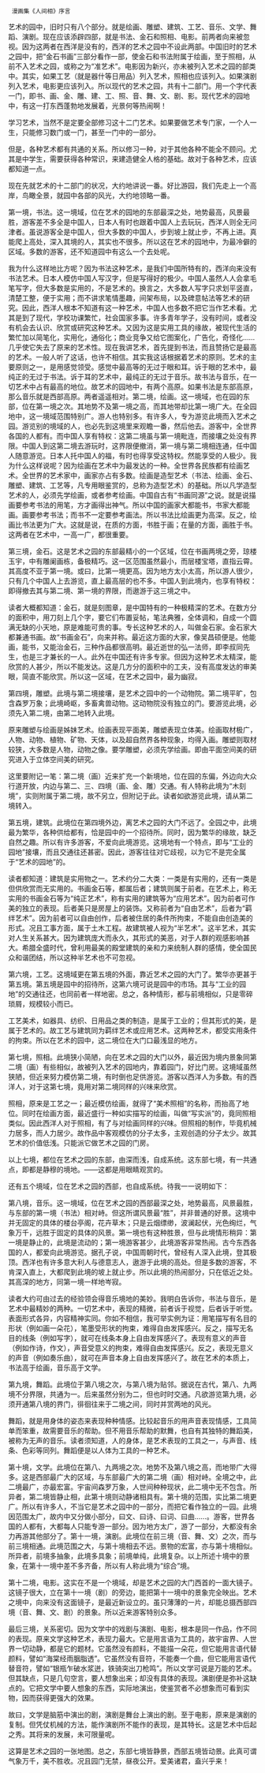      漫画集《人间相》序言 

   艺术的园中，旧时只有八个部分。就是绘画、雕塑、建筑、工艺、音乐、文学、舞蹈、演剧。现在应该添辟四部，就是书法、金石和照相、电影。前两者向来被忽视。因为这两者在西洋是没有的，西洋的艺术之园中不设此两部。中国旧时的艺术之园中，把“金石书画”三部分看作一部，使金石和书法附属于绘画，至于照相，从前不入艺术之园，或称之为“准艺术”。电影因为新兴，亦未被列入艺术之园的部类中。其实，如果工艺（就是器什等日用品）列入艺术，照相也应该列入。如果演剧列入艺术，电影更应该列入。所以现代的艺术之园，共有十二部门。用一个字代表一门，即书、画、金、雕、建、工、照、音、舞、文、剧、影。现代艺术的园地中，有这一打东西蓬勃地发展着，光景何等热闹啊！ 

   学习艺术，当然不是定要全部修习这十二门艺术。如果要做艺术专门家，一个人一生，只能修习数门或一门，甚至一门中的一部分。 

   但是，各种艺术都有共通的关系。所以修习一种，对于其他各种不能全不顾问。尤其是中学生，需要获得各种常识，来建造健全人格的基础。故对于各种艺术，应该都知道一点。 

   现在先就艺术的十二部门的状况，大约地讲说一番。好比游园，我们先走上一个高岸，鸟瞰全景，就园中各部的风光，大约地领略一番。 

   第一境，书法。这一境域，位在艺术的园地的东部最深之处，地势最高，风景最胜，游客差不多全是中国人，日本人有时也跟着中国人上去玩玩，西洋人则全无问津者。虽说游客全是中国人，但大多数的中国人，步到坡上就止步，不再上进。真能爬上高处，深入其境的人，其实也不很多。所以这在艺术的园地中，为最冷僻的区域。多数的游客，还不知道园中有这么一个去处呢。 

   我为什么这样地比方呢？因为书法这种艺术，是我们中国所特有的，西洋向来没有书法艺术。日本人模仿中国人写汉字，但是写得好的极少。中国人虽然人人会拿毛笔写字，但大多数是实用的，不是艺术的。换言之，大多数人写字只求划平竖直，清楚工整，便于实用；而不讲求笔情墨趣，间架布局，以及碑意帖法等艺术的研究。因此，西洋人根本不知道有这一种艺术，中国人也多数不把它当作艺术看。尤其是到了现代，学校功课繁忙，社会国家多事。许多青年学子，没有时间，或者没有机会去认识、欣赏或研究这种艺术。又因为这是实用工具的缘故，被现代生活的繁忙加以简笔化，实用化，通俗化；商业竞争又给它图案化，广告化，奇怪化……几乎使它失去了原来的艺术性。现在我讲艺术，首先提到书法，而且赞扬它是最高的艺术。一般人听了这话，也许不相信。其实我这话根据着艺术的原则。艺术的主要原则之一，是用感觉领受。感觉中最高等的无过于眼和耳。诉于眼的艺术中，最纯正的无过于书法。诉于耳的艺术中，最纯正的无过于音乐。故书法与音乐，在一切艺术中占有最高的地位。故艺术的园地中，有两个高原。如果书法是东部高原，那么音乐就是西部高原。两者遥遥相对。第二境，绘画。这一境域，也在园的东部，位在第一境之次。其地势不及第一境之高，而其地带却比第一境广大。在全园地中，这一境域范围特别广。游人也特别多。有许多人，专为游览此境而入艺术之园。游览别的境域的人，也必先到这境里来观瞻一番，然后他去。游客中，全世界各国的人都有。而中国人享有特权：这第二境虽与第一境毗连，而接壤之处没有界限。中国人到这第二境去游玩时，这界限便撤消，第一境与第二境相连通，任中国人随意游览。日本人托中国人的福，有时也得享受这特权。然能享受的人极少。我为什么这样说呢？因为绘画在艺术中为最发达的一种。全世界各民族都有绘画艺术。全世界的艺术家中，画家亦占有多数。绘画是造型艺术（书法、绘画、金石、雕塑、建筑、工艺等，凡专用眼鉴赏的，总称为造型艺术）的基础。所以凡学造型艺术的人，必须先学绘画，或者参考绘画。中国自古有“书画同源”之说。就是说描画要参考书法的用笔，方才画得出神气。所以中国的画家大都能书，书家大都能画。画要参考书法；而书不一定要参考画法。所以书法比绘画更为高深。反之，绘画比书法更为广大。这就是说，在质的方面，书胜于画；在量的方面，画胜于书。这两者在艺术中，一高一广，都很重要。 

   第三境，金石。这是艺术之园的东部最精小的一个区域，位在书画两境之旁，琼楼玉宇，中有雕阑画栋，备极精巧。这一区范围虽然最小，而层楼宝塔，直指云霄。其高度不亚于第一境。或曰，比第一境更高。因为地方太小太高，所以游人很少，只有几个中国人上去游览，直上最高层的也不多。中国人到此境内，也享有特权：即得撤去其与第二境、第一境的界限，而遨游于这三境之中。 

   读者大概都知道：金石，就是刻图章，是中国特有的一种极精深的艺术。在数方分的面积中，用刀刻上几个字，要它们布置妥帖，笔法典雅，全体调和，自成一个圆满无缺的小天地，原是难能可贵的事。专长这种艺术的人，叫做金石家。金石家大都兼通书画。故“书画金石”，向来并称。最近这方面的大家，像吴昌硕便是。他能画，能书，又能治金石，三种作品都很高明。最近逝世的弘一法师，即李叔同先生，也是三才兼长的一人。此外在中国还有许多专家。但因为这种艺术太精深，能欣赏的人甚少，所以不能发达。这是几方分的面积中的工夫，没有高度发达的审美眼，简直不能欣赏。所以这一区域，在艺术之园中，最为幽寂。 

   第四境，雕塑。此境与第二境接壤，是艺术之园中的一个动物院。第二境平旷，包含森罗万象；此境崎岖，多畜禽兽动物。这动物院没有独立的门。要游览此境，必须先入第二境，由第二地转入此境。 

   原来雕塑与绘画是姊妹艺术。绘画表现平面美，雕塑表现立体美。绘画取材极广，人物、动物、植物、矿物、天体，以及超自然界各种现象，均得入画。雕塑则取材较狭，大多数是人物，动物之像。要学雕塑，必须先学绘画。即由平面空间美的研究进入于立体空间美的研究。 

   这里要附记一笔：第二境（画）近来扩充一个新境地，位在园的东偏，外边向大众行道开放，内边与第二、三、四境（画、金、雕）交通。有人特称此境为“木刻境”，实则附属于第二境，故不另立，但附记于此。读者如欲游览此境，请从第二境转入。 

   第五境，建筑。此境位在第四境外边，离艺术之园的大门不远了。全园之中，此境最为繁华，各种供给都有，恰是园中的一个招待所。同时，因为繁华的缘故，缺乏自然之趣。所以有许多游客，不爱向此境游览。这境地有一个特点，即与“工业的园地”接壤，而且交通往还甚密。因此，游客往往对它歧视，以为它不是完全属于“艺术的园地”的。 

   读者都知道：建筑是实用物之一。艺术约分二大类：一类是有实用的，还有一类是但供欣赏而无实用的。书画金石等，都属后者；建筑则属于前者。在艺术上，称无实用的书画金石等为“纯正艺术”，称有实用的建筑等为“应用艺术”。因为前者可作美的独立的表现。后者美只是房屋上的装饰。又称前者为“自由艺术”，后者为“羁绊艺术”。因为前者可以自由创作，后者被住居的条件所拘束，不能自由创造美的形式。况且工事方面，属于土木工程。故建筑被人视为“半艺术”。这半艺术，其实对人生关系甚大。因为建筑庞大而永久，其形式的美恶，对于人群的观感影响甚大。希腊全盛时代，曾利用最美的殿堂建筑的亲和力来统制人群的感情，使全国民众和谐团结，所以这种半艺术也不可忽视。 

   第六境，工艺。这境域更在第五境的外面，靠近艺术之园的大门了。繁华亦更甚于第五境。第五境是园中的招待所，这第六境可说是园中的市场。其与“工业的园地”的交通往还，也同前者一样地密。总之，各种情形，都与前境相似，只是零碎琐屑，规模较小而已。 

   工艺美术，如器具、纺织、日用品之类的制造，是属于工业的；但其形式的美，是属于艺术的。故工艺与建筑同为羁绊艺术或应用艺术。这两种艺术，都受实用条件的拘束。所以在艺术的园中，这二境位在大门口最浅显的地方。 

   第七境，照相。此境狭小简陋，向在艺术之园的大门以外，最近因为境内景象同第二境（画）有些相似，故被列入艺术的园地内，靠着园门，好比门房。这境域虽然狭陋，但近来努力模仿第二境，有时倒也足供游览。游客以西洋人为多数。有的西洋人，对于这第七境，竟用对第二境同样的兴味来欣赏。 

   照相，原来是工艺之一；最近模仿绘画，就得了“美术照相”的名称，而抬高了地位。同时在绘画方面，最近盛行一种如实描写的绘画，叫做“写实派”的，竟同照相类似。因此西洋人对于照相，有了与对绘画同样的兴味。但照相的制作，毕竟机械力居多，而人力居少。故作品中客观模仿的分子太多，主观创造的分子太少。故其艺术的价值低浅。只能派它做艺术之园的门房。 

   以上七境，都位在艺术之园的东部，由深而浅，自成系统。这东部七境，有一共通点，即都是静穆的境地。——这都是用眼睛观赏的。 

   还有五个境域，位在艺术之园的西部，也自成系统。待我一一说明如下： 

   第八境，音乐。这一境域，位在艺术之园的西部最深之处，地势最高，风景最胜，与东部的第一境（书法）相对峙。但这所谓风景最“胜”，并非普通的好景。这境中并无固定的具体的楼台亭阁，花卉草木；只是云烟缥缈，波澜起伏，光色绚烂，气象万千，远胜于固定的具体的风景。第一境也有这种胜景，但与此境情形稍异：第一境是静止的，此境是流动的；第一境游客甚少，此境游客非常热闹。古今东西各国的人，都爱向此境游览。据孔子说，中国周朝时代，曾经有人深入此境，登其极顶。西洋也有许多意大利人与德意志人，遨游于此境的高处。但是多数的游客，不肯深入直上，大都爬到此境的坡上就止步。所以此境的热闹部分，只在低近之处。其高深的地方，同第一境一样地岑寂。 

   读者大约可由过去的经验领会得音乐境地的美妙。我明白告诉你，书法与音乐，是艺术中最精妙的两种。一切艺术中，表现的精微，前者诉于视觉，后者诉于听觉。表面形式各异，内容精神实同。你如不相信，我可举实例为证：用笔描写有名目的形状（例如画一朵花），笔墨受形状的拘束，难得自由发挥感兴。反之，描写无名目的线条（例如写字），就可在线条本身上自由发挥感兴了。表现有意义的声音（例如作诗，作文），声音受意义的拘束，难得自由发挥感兴。反之，表现无意义的声音（例如奏乐曲），就可在声音本身上自由发挥感兴了。故在艺术的本质上，书法高于绘画，音乐高于文学。 

   第九境，舞蹈。此境位于第八境之次，与第八境为贴邻。据说在古代，第八、九两境不分界限，共通为一。后来虽然分别为二，但也时时交通。凡欲游览第九境，必须开通第八境的界门，徘徊往来于二境之间，同时并赏两地的风光。 

   舞蹈，就是用身体的姿态来表现种种情感。比较起音乐的用声音表现情感，工具简单而笨重，故需要音乐的帮助。但不用音乐帮助的默舞，也自有其独特的舞蹈美，被称为无声的音乐。读者须知道，人的身体，是艺术表现的工具之一，与声音、线条、色彩等同列。舞蹈便是以人体为工具的一种艺术。 

   第十境，文学。此境位在第八、九两境之次。地势不及第八境之高，而地带广大得多。这是西部最广大的区域，与东部最广大的第二境（画）相对峙。全境之中，此二境最广，亦最宏富。宇宙间森罗万象，人世间种种现状，此二境中无不包含。所异者，第二境皆静止相，此第十境则动静诸相具有。第十境的范围，实比第二境更广。所以有许多人，不当它是艺术之园中的一部分，而把它看作独立的一园。此境因范围太广，故内中又分做小部分，曰文、曰诗、曰词、曰曲……。游客，世界各国的人都有，大都每人只能专游一部分。因为地方太广，游了一部分，大都没有余力再游其他部分了。第十一境，演剧。此境位在前三境（音、舞、文）之次，而与前三境相通。此境范围之大，与第十境相去不远。景物的宏富，亦与第十境相似。所异者，前境多抽象，此境多具象；前境单纯，此境复杂。以上所述十境中的景象，在第十一境中差不多齐备，所以有人称此境为“综合”境。 

   第十二境，电影。这实在不是一个境域，却是艺术之园的大门西首的一面大镜子。这镜子很大，立在第十一境（剧）的旁边，能把第十一境中的景象完全映出。艺术之境中，向来没有这面镜子，是最近新设立的。虽只薄薄的一片，却能总摄西部四境（音、舞、文、剧）的景象。所以近来游客特别众多。 

   最后三境，关系密切。因为文学中的戏剧与演剧、电影，根本是同一作品，作不同的表现。原来文学这种艺术，表现力最大。它是用言语为工具的，故宇宙界、人世界一切动静，都是它的题材。它虽然没有颜料，不能描一朵花，但它能用言语代替颜料，譬如“海棠经雨胭脂透”。它虽然没有音符，不能奏一个曲，但它能用言语代替音符，譬如“银瓶乍破水浆迸，铁骑突出刀枪鸣”。所以文学可说是万能的艺术。但其缺点，只是几句空言，要人想象出来；却没有具体的表现。演剧便是弥补这缺点的。它把文学中要人想象的东西，实际地演出，使鉴赏者不必想象而可看到实物，因而获得更强大的效果。 

   故曰，文学是脑筋中演出的剧，演剧是舞台上演出的剧。至于电影，原来是演剧的复制。但凭仗机械的方法，能作演剧所不能作的表现，是其特长。这是艺术中后起之秀。其将来的发展，未可限量呢。 

   这算是艺术之园的一张地图。总之，东部七境皆静景，西部五境皆动景。此真可谓气象万千，美不胜收。况且园门无禁，昼夜公开。爱美诸君，盍兴乎来！ 

